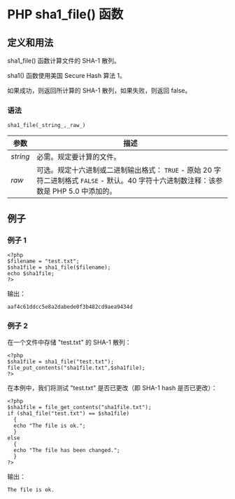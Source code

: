 # PHP sha1_file() 函数



## 定义和用法

sha1_file() 函数计算文件的 SHA-1 散列。

sha1() 函数使用美国 Secure Hash 算法 1。

如果成功，则返回所计算的 SHA-1 散列，如果失败，则返回 false。

### 语法

```
sha1_file(_string_,_raw_)
```

| 参数 | 描述 |
| --- | --- |
| _string_ | 必需。规定要计算的文件。 |
| _raw_ | 可选。规定十六进制或二进制输出格式：   `TRUE` - 原始 20 字符二进制格式   `FALSE` - 默认。40 字符十六进制数注释：该参数是 PHP 5.0 中添加的。 |

## 例子

### 例子 1

```
<?php
$filename = "test.txt";
$sha1file = sha1_file($filename);
echo $sha1file;
?>
```

输出：

```
aaf4c61ddcc5e8a2dabede0f3b482cd9aea9434d
```

### 例子 2

在一个文件中存储 "test.txt" 的 SHA-1 散列：

```
<?php
$sha1file = sha1_file("test.txt");
file_put_contents("sha1file.txt",$sha1file);
?>
```

在本例中，我们将测试 "test.txt" 是否已更改（即 SHA-1 hash 是否已更改）：

```
<?php
$sha1file = file_get_contents("sha1file.txt");
if (sha1_file("test.txt") == $sha1file)
  {
  echo "The file is ok.";
  }
else
  {
  echo "The file has been changed.";
  }
?>
```

输出：

```
The file is ok.
```
